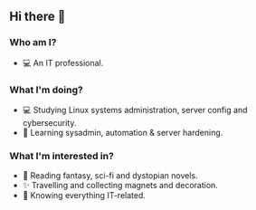 ## Hi there 👋

### Who am I?
- 💻 An IT professional.

### What I'm doing?
- 💻 Studying Linux systems administration, server config and cybersecurity.
- 🌱 Learning sysadmin, automation & server hardening.

### What I'm interested in?
- 📖 Reading fantasy, sci-fi and dystopian novels.
- ✨ Travelling and collecting magnets and decoration.
- 🔭 Knowing everything IT-related.
